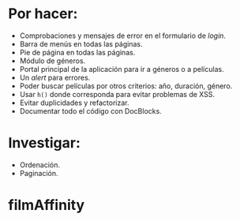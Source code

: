 # Por hacer:

- Comprobaciones y mensajes de error en el formulario de *login*.
- Barra de menús en todas las páginas.
- Pie de página en todas las páginas.
- Módulo de géneros.
- Portal principal de la aplicación para ir a géneros o a películas.
- Un *alert* para errores.
- Poder buscar películas por otros criterios: año, duración, género.
- Usar `h()` donde corresponda para evitar problemas de XSS.
- Evitar duplicidades y refactorizar.
- Documentar todo el código con DocBlocks.

# Investigar:

- Ordenación.
- Paginación.
# filmAffinity
